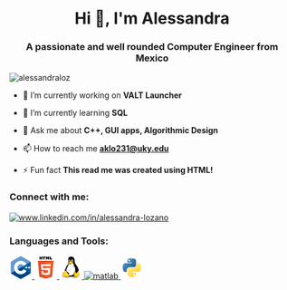 <script src="//embed.bannerboo.com/bdf3ec0aa084a" async></script>
<h1 align="center">Hi 👋, I'm Alessandra</h1>
<h3 align="center">A passionate and well rounded Computer Engineer from Mexico</h3>

<p align="left"> <img src="https://komarev.com/ghpvc/?username=alessandraloz&label=Profile%20views&color=0e75b6&style=flat" alt="alessandraloz" /> </p>

- 🔭 I’m currently working on **VALT Launcher**

- 🌱 I’m currently learning **SQL**

- 💬 Ask me about **C++, GUI apps, Algorithmic Design**

- 📫 How to reach me **aklo231@uky.edu**

- ⚡ Fun fact **This read me was created using HTML!**

<h3 align="left">Connect with me:</h3>
<p align="left">
<a href="https://linkedin.com/in/www.linkedin.com/in/alessandra-lozano" target="blank"><img align="center" src="https://raw.githubusercontent.com/rahuldkjain/github-profile-readme-generator/master/src/images/icons/Social/linked-in-alt.svg" alt="www.linkedin.com/in/alessandra-lozano" height="30" width="40" /></a>
</p>

<h3 align="left">Languages and Tools:</h3>
<p align="left"> <a href="https://www.w3schools.com/cpp/" target="_blank" rel="noreferrer"> <img src="https://raw.githubusercontent.com/devicons/devicon/master/icons/cplusplus/cplusplus-original.svg" alt="cplusplus" width="40" height="40"/> </a> <a href="https://www.w3.org/html/" target="_blank" rel="noreferrer"> <img src="https://raw.githubusercontent.com/devicons/devicon/master/icons/html5/html5-original-wordmark.svg" alt="html5" width="40" height="40"/> </a> <a href="https://www.linux.org/" target="_blank" rel="noreferrer"> <img src="https://raw.githubusercontent.com/devicons/devicon/master/icons/linux/linux-original.svg" alt="linux" width="40" height="40"/> </a> <a href="https://www.mathworks.com/" target="_blank" rel="noreferrer"> <img src="https://upload.wikimedia.org/wikipedia/commons/2/21/Matlab_Logo.png" alt="matlab" width="40" height="40"/> </a> <a href="https://www.python.org" target="_blank" rel="noreferrer"> <img src="https://raw.githubusercontent.com/devicons/devicon/master/icons/python/python-original.svg" alt="python" width="40" height="40"/> </a> </p>
